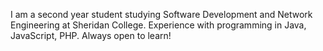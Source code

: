 I am a second year student studying Software Development and Network Engineering at Sheridan College. Experience with programming in Java, JavaScript, PHP.
Always open to learn! 
